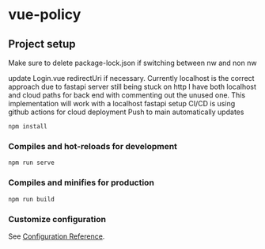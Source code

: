 # vue-policy

## Project setup
Make sure to delete package-lock.json if switching between nw and non nw

update Login.vue redirectUri if necessary. Currently localhost is the correct approach due to fastapi server still being stuck on http
I have both localhost and cloud paths for back end with commenting out the unused one.  This implementation will work with a localhost fastapi setup
CI/CD is using github actions for cloud deployment
Push to main automatically updates


```
npm install
```

### Compiles and hot-reloads for development
```
npm run serve
```

### Compiles and minifies for production
```
npm run build
```

### Customize configuration
See [Configuration Reference](https://cli.vuejs.org/config/).
